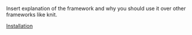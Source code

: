 Insert explanation of the framework and why you should use it over other frameworks like knit.

[Installation](/Client)
<Badge type="tip" text="Property" />
